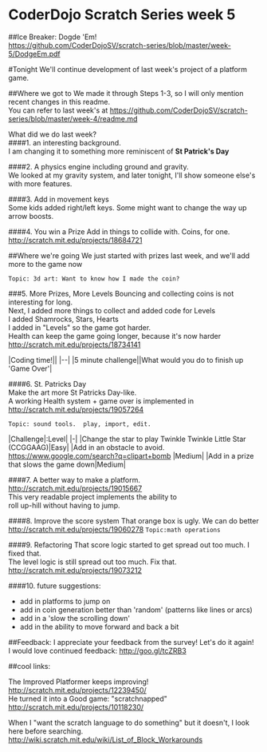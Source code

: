 CoderDojo Scratch Series week 5
========================

##Ice Breaker: Dogde 'Em! <br> https://github.com/CoderDojoSV/scratch-series/blob/master/week-5/DodgeEm.pdf

#Tonight
We'll continue development of last week's project of a platform game. <br>

##Where we got to
We made it through Steps 1-3, so I will only mention recent changes in this readme.<br>	
You can refer to last week's at https://github.com/CoderDojoSV/scratch-series/blob/master/week-4/readme.md

What did we do last week?<br>
####1. an interesting background.  <br>
I am changing it to something more reminiscent of <b>St Patrick's Day</b>

####2. A physics engine including ground and gravity.<br>
We looked at my gravity system, and later tonight, I'll show someone else's with more features.

####3. Add in movement keys <br>
Some kids added right/left keys.  Some might want to change the way up arrow boosts.

####4. You win a Prize 
Add in things to collide with.  Coins, for one.<br> http://scratch.mit.edu/projects/18684721<br>

##Where we're going
We just started with prizes last week, and we'll add more to the game now<br>

`Topic: 3d art: Want to know how I made the coin?`
 
###5. More Prizes, More Levels
Bouncing and collecting coins is not interesting for long.<br>
Next, I added more things to collect and added code for Levels<br>
I added Shamrocks, Stars, Hearts<br>
I added in "Levels" so the game got harder.<br>
Health can keep the game going longer, because it's now harder<br>
http://scratch.mit.edu/projects/18734141

|Coding time!||
|--|
|5 minute challenge||What would you do to finish up 'Game Over'|

####6. St. Patricks Day<br>
Make the art more St Patricks Day-like.<br>
A working Health system + game over is implemented in
http://scratch.mit.edu/projects/19057264<br>

`Topic: sound tools.  play, import, edit.`

|Challenge|:Level|
|-|
|Change the star to play Twinkle Twinkle Little Star (CCGGAAG)|Easy|
|Add in an obstacle to avoid.  <br>https://www.google.com/search?q=clipart+bomb |Medium|
|Add in a prize that slows the game down|Medium|

####7. A better way to make a platform.
http://scratch.mit.edu/projects/19015667<br>
This very readable project implements the ability to<br>
roll up-hill without having to jump.

####8. Improve the score system
That orange box is ugly.  We can do better<br>
http://scratch.mit.edu/projects/19060278
`Topic:math operations`


####9. Refactoring
That score logic started to get spread out too much.  I fixed that.<br>
The level logic is still spread out too much.  Fix that.<br>
http://scratch.mit.edu/projects/19073212


####10. future suggestions: 
- add in platforms to jump on
- add in coin generation better than 'random' (patterns like lines or arcs)
- add in a 'slow the scrolling down'
- add in the ability to move forward and back a bit

##Feedback: 
I appreciate your feedback from the survey!  Let's do it again!<br>
I would love continued feedback: http://goo.gl/tcZRB3


##cool links:

The Improved Platformer keeps improving!  http://scratch.mit.edu/projects/12239450/ <br>
He turned it into a Good game: "scratchnapped"  http://scratch.mit.edu/projects/10118230/ <br>

When I "want the scratch language to do something" but it doesn't, I look here before searching. http://wiki.scratch.mit.edu/wiki/List_of_Block_Workarounds